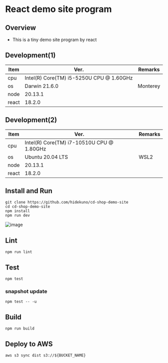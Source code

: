 React demo site program
=================
## Overview
- This is a tiny demo site program by react

## Development(1)
| Item   | Ver. |Remarks|
|--------|--------|--------|
| cpu    | Intel(R) Core(TM) i5-5250U CPU @ 1.60GHz||
| os     | Darwin 21.6.0 |Monterey|
| node    | 20.13.1||
| react   | 18.2.0||

## Development(2)
| Item   | Ver. |Remarks|
|--------|--------|--------|
| cpu     | Intel(R) Core(TM) i7-10510U CPU @ 1.80GHz ||
| os     | Ubuntu 20.04 LTS |WSL2|
| node    | 20.13.1||
| react   | 18.2.0||

## Install and Run
```
git clone https://github.com/hidekuno/cd-shop-demo-site
cd cd-shop-demo-site
npm install
npm run dev
```
![image](https://github.com/hidekuno/cd-shop-demo-site/assets/22115777/e3291d37-c719-44d4-8a0c-5fa02c3affbc)

## Lint
```
npm run lint
```

## Test
```
npm test
```

### snapshot update
```
npm test -- -u
```

## Build
```
npm run build
```

## Deploy to AWS
```
aws s3 sync dist s3://${BUCKET_NAME}
```
